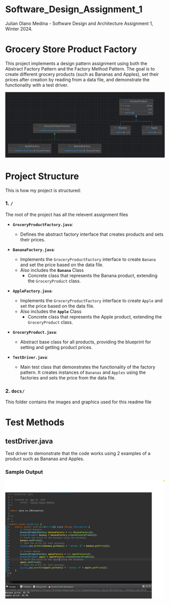 # Software_Design_Assignment_1
Julian Olano Medina - Software Design and Architecture Assignment 1, Winter 2024.
# Grocery Store Product Factory
This project implements a design pattern assignment using both the Abstract Factory Pattern and the Factory Method Pattern. The goal is to create different grocery products (such as Bananas and Apples), set their prices after creation by reading from a data file, and demonstrate the functionality with a test driver.

![Updated UML Diagram](docs/Updated%20UML%20Diagram.png)


# Project Structure
This is how my project is structured:

### **1. `/`**
The root of the project has all the relevent assignment files

- **`GroceryProductFactory.java`**: 
  - Defines the abstract factory interface that creates products and sets their prices.
  
- **`BananaFactory.java`**:
  - Implements the `GroceryProductFactory` interface to create `Banana` and set the price based on the data file.
  - Also includes the **`Banana`** Class
    - Concrete class that represents the Banana product, extending the `GroceryProduct` class.
  
- **`AppleFactory.java`**:
  - Implements the `GroceryProductFactory` interface to create `Apple` and set the price based on the data file.
  - Also includes the **`Apple`** Class
    - Concrete class that represents the Apple product, extending the `GroceryProduct` class.

- **`GroceryProduct.java`**:
  - Abstract base class for all products, providing the blueprint for setting and getting product prices.

- **`TestDriver.java`**:
  - Main test class that demonstrates the functionality of the factory pattern. It creates instances of `Bananas` and `Apples` using the factories and sets the price from the data file.

### **2. `docs/`**
This folder contains the images and graphics used for this readme file

# Test Methods

## testDriver.java
Test driver to demonstrate that the code works
using 2 examples of a product such as Bananas and Apples.
### Sample Output

![Sample Output](docs/Proof%20Code%20Works.png)
